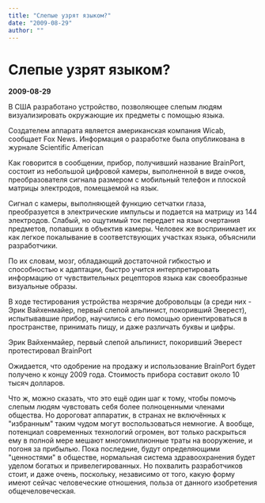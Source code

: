 ```yaml
---
title: "Слепые узрят языком?"
date: "2009-08-29"
author: ""
---
```


# Слепые узрят языком?

**2009-08-29** 

В США разработано устройство, позволяющее слепым людям визуализировать окружающие их предметы с помощью языка.

Создателем аппарата является американская компания Wicab, сообщает Fox News. Информация о разработке была опубликована в журнале Scientific American

Как говорится в сообщении, прибор, получивший название BrainPort, состоит из небольшой цифровой камеры, выполненной в виде очков, преобразователя сигнала размером с мобильный телефон и плоской матрицы электродов, помещаемой на язык.

Сигнал с камеры, выполняющей функцию сетчатки глаза, преобразуется в электрические импульсы и подается на матрицу из 144 электродов. Слабый, но ощутимый ток передает на язык очертания предметов, попавших в объектив камеры. Человек же воспринимает их как легкое покалывание в соответствующих участках языка, объяснили разработчики.

По их словам, мозг, обладающий достаточной гибкостью и способностью к адаптации, быстро учится интерпретировать информацию от чувствительных рецепторов языка как своеобразные визуальные образы.

В ходе тестирования устройства незрячие добровольцы (а среди них - Эрик Вайхенмайер, первый слепой альпинист, покоривший Эверест), испытывавшие прибор, научились с его помощью ориентироваться в пространстве, принимать пищу, и даже различать буквы и цифры.

Эрик Вайхенмайер, первый слепой альпинист, покоривший Эверест протестировал BrainPort

Ожидается, что одобрение на продажу и использование BrainPort будет получено к концу 2009 года. Стоимость прибора составит около 10 тысяч долларов.

Что ж, можно сказать, что это ещё один шаг к тому, чтобы помочь слепым людям чувстовать себя более полноценными членами общества. Но дороговат аппаратик, в странах не включённых к "избранным" таким чудом могут воспользоваться немногие. А вообще, потенциал современных технологий огромен, вот только раскрыться ему в полной мере мешают многомиллионные траты на вооружение, и погоня за прибылью. Пока последние, будут определяющими "ценностями" в обществе, нормальная система здравоохранения будет уделом богатых и привелегированных. Но похвалить разработчиков стоит, и даже очень, поскольку, независимо от того, какую форму имеют сейчас человеческие отношения, польза от данного изобретения общечеловеческая.